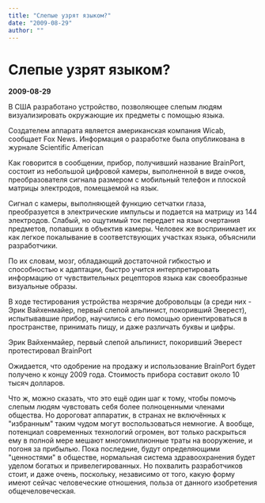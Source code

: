 ```yaml
---
title: "Слепые узрят языком?"
date: "2009-08-29"
author: ""
---
```


# Слепые узрят языком?

**2009-08-29** 

В США разработано устройство, позволяющее слепым людям визуализировать окружающие их предметы с помощью языка.

Создателем аппарата является американская компания Wicab, сообщает Fox News. Информация о разработке была опубликована в журнале Scientific American

Как говорится в сообщении, прибор, получивший название BrainPort, состоит из небольшой цифровой камеры, выполненной в виде очков, преобразователя сигнала размером с мобильный телефон и плоской матрицы электродов, помещаемой на язык.

Сигнал с камеры, выполняющей функцию сетчатки глаза, преобразуется в электрические импульсы и подается на матрицу из 144 электродов. Слабый, но ощутимый ток передает на язык очертания предметов, попавших в объектив камеры. Человек же воспринимает их как легкое покалывание в соответствующих участках языка, объяснили разработчики.

По их словам, мозг, обладающий достаточной гибкостью и способностью к адаптации, быстро учится интерпретировать информацию от чувствительных рецепторов языка как своеобразные визуальные образы.

В ходе тестирования устройства незрячие добровольцы (а среди них - Эрик Вайхенмайер, первый слепой альпинист, покоривший Эверест), испытывавшие прибор, научились с его помощью ориентироваться в пространстве, принимать пищу, и даже различать буквы и цифры.

Эрик Вайхенмайер, первый слепой альпинист, покоривший Эверест протестировал BrainPort

Ожидается, что одобрение на продажу и использование BrainPort будет получено к концу 2009 года. Стоимость прибора составит около 10 тысяч долларов.

Что ж, можно сказать, что это ещё один шаг к тому, чтобы помочь слепым людям чувстовать себя более полноценными членами общества. Но дороговат аппаратик, в странах не включённых к "избранным" таким чудом могут воспользоваться немногие. А вообще, потенциал современных технологий огромен, вот только раскрыться ему в полной мере мешают многомиллионные траты на вооружение, и погоня за прибылью. Пока последние, будут определяющими "ценностями" в обществе, нормальная система здравоохранения будет уделом богатых и привелегированных. Но похвалить разработчиков стоит, и даже очень, поскольку, независимо от того, какую форму имеют сейчас человеческие отношения, польза от данного изобретения общечеловеческая.